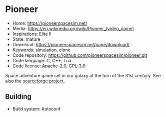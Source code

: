 # Pioneer

- Home: https://pioneerspacesim.net/
- Media: <https://en.wikipedia.org/wiki/Pioneer_(video_game)>
- Inspirations: Elite II
- State: mature
- Download: https://pioneerspacesim.net/page/download/
- Keywords: simulation, clone
- Code repository: https://github.com/pioneerspacesim/pioneer.git
- Code language: C, C++, Lua
- Code license: Apache-2.0, GPL-3.0

Space adventure game set in our galaxy at the turn of the 31st century.
See also the [sourceforge project](https://sourceforge.net/projects/pioneerspacesim/).

## Building

- Build system: Autoconf
